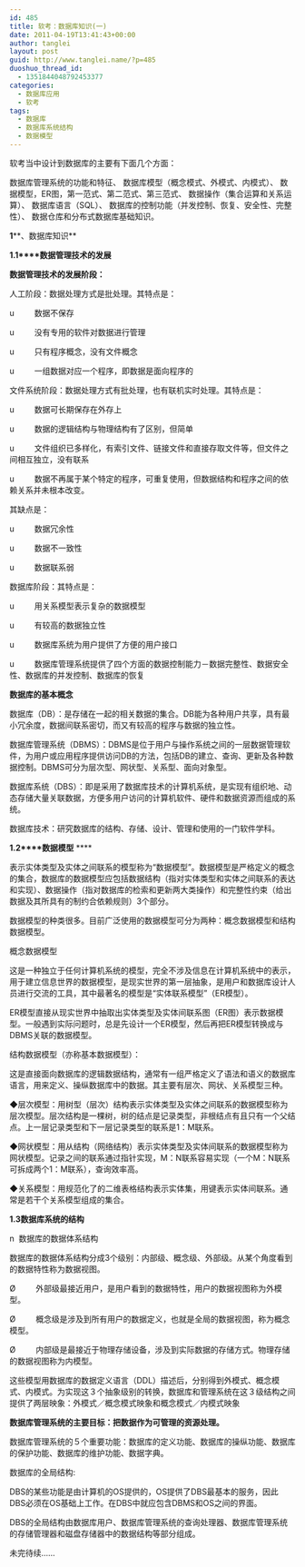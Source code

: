 ```yaml
---
id: 485
title: 软考：数据库知识(一)
date: 2011-04-19T13:41:43+00:00
author: tanglei
layout: post
guid: http://www.tanglei.name/?p=485
duoshuo_thread_id:
  - 1351844048792453377
categories:
  - 数据库应用
  - 软考
tags:
  - 数据库
  - 数据库系统结构
  - 数据模型
---
```

软考当中设计到数据库的主要有下面几个方面：

数据库管理系统的功能和特征、 数据库模型（概念模式、外模式、内模式）、 数据模型，ER图，第一范式、第二范式、第三范式、 数据操作（集合运算和关系运算）、 数据库语言（SQL）、 数据库的控制功能（并发控制、恢复、安全性、完整性）、 数据仓库和分布式数据库基础知识。

**1****、数据库知识**

**1.1****数据管理技术的发展**

 **数据管理技术的发展阶段：**

人工阶段：数据处理方式是批处理。其特点是：

u         数据不保存

u         没有专用的软件对数据进行管理

u         只有程序概念，没有文件概念

u         一组数据对应一个程序，即数据是面向程序的

文件系统阶段：数据处理方式有批处理，也有联机实时处理。其特点是：

u         数据可长期保存在外存上

u         数据的逻辑结构与物理结构有了区别，但简单

u         文件组织已多样化，有索引文件、链接文件和直接存取文件等，但文件之间相互独立，没有联系

u         数据不再属于某个特定的程序，可重复使用，但数据结构和程序之间的依赖关系并未根本改变。

其缺点是：

u         数据冗余性

u         数据不一致性

u         数据联系弱

数据库阶段：其特点是：

u         用关系模型表示复杂的数据模型

u         有较高的数据独立性

u         数据库系统为用户提供了方便的用户接口

u         数据库管理系统提供了四个方面的数据控制能力－数据完整性、数据安全性、数据库的并发控制、数据库的恢复

**数据库的基本概念**

数据库（DB）：是存储在一起的相关数据的集合。DB能为各种用户共享，具有最小冗余度，数据间联系密切，而又有较高的程序与数据的独立性。

数据库管理系统（DBMS）：DBMS是位于用户与操作系统之间的一层数据管理软件，为用户或应用程序提供访问DB的方法，包括DB的建立、查询、更新及各种数据控制。DBMS可分为层次型、网状型、关系型、面向对象型。

数据库系统（DBS）：即是采用了数据库技术的计算机系统，是实现有组织地、动态存储大量关联数据，方便多用户访问的计算机软件、硬件和数据资源而组成的系统。

数据库技术：研究数据库的结构、存储、设计、管理和使用的一门软件学科。

**1.2****数据模型** ****

表示实体类型及实体之间联系的模型称为“数据模型”。数据模型是严格定义的概念的集合，数据库的数据模型应包括数据结构（指对实体类型和实体之间联系的表达和实现）、数据操作（指对数据库的检索和更新两大类操作）和完整性约束（给出数据及其所具有的制约合依赖规则）3个部分。

数据模型的种类很多。目前广泛使用的数据模型可分为两种：概念数据模型和结构数据模型。

概念数据模型

这是一种独立于任何计算机系统的模型，完全不涉及信息在计算机系统中的表示，用于建立信息世界的数据模型，是现实世界的第一层抽象，是用户和数据库设计人员进行交流的工具，其中最著名的模型是“实体联系模型”（ER模型）。

ER模型直接从现实世界中抽取出实体类型及实体间联系图（ER图）表示数据模型。一般遇到实际问题时，总是先设计一个ER模型，然后再把ER模型转换成与DBMS关联的数据模型。

结构数据模型（亦称基本数据模型）：

这是直接面向数据库的逻辑数据结构，通常有一组严格定义了语法和语义的数据库语言，用来定义、操纵数据库中的数据。其主要有层次、网状、关系模型三种。

◆层次模型：用树型（层次）结构表示实体类型及实体之间联系的数据模型称为层次模型。层次结构是一棵树，树的结点是记录类型，非根结点有且只有一个父结点。上一层记录类型和下一层记录类型的联系是1：M联系。

◆网状模型：用从结构（网络结构）表示实体类型及实体间联系的数据模型称为网状模型。记录之间的联系通过指针实现，M：N联系容易实现（一个M：N联系可拆成两个1：M联系），查询效率高。

◆关系模型：用规范化了的二维表格结构表示实体集，用键表示实体间联系。通常是若干个关系模型组成的集合。

**1.3****数据库系统的结构******

n  数据库的数据体系结构

数据库的数据体系结构分成3个级别：内部级、概念级、外部级。从某个角度看到的数据特性称为数据视图。

Ø         外部级最接近用户，是用户看到的数据特性，用户的数据视图称为外模型。

Ø         概念级是涉及到所有用户的数据定义，也就是全局的数据视图，称为概念模型。

Ø         内部级是最接近于物理存储设备，涉及到实际数据的存储方式。物理存储的数据视图称为内模型。

这些模型用数据库的数据定义语言（DDL）描述后，分别得到外模式、概念模式、内模式。为实现这３个抽象级别的转换，数据库和管理系统在这３级结构之间提供了两层映象：外模式／概念模式映象和概念模式／内模式映象

**数据库管理系统的主要目标：把数据作为可管理的资源处理。**

数据库管理系统的５个重要功能：数据库的定义功能、数据库的操纵功能、数据库的保护功能、数据库的维护功能、数据字典。

数据库的全局结构:

DBS的某些功能是由计算机的OS提供的，OS提供了DBS最基本的服务，因此 DBS必须在OS基础上工作。在DBS中就应包含DBMS和OS之间的界面。

DBS的全局结构由数据库用户、数据库管理系统的查询处理器、数据库管理系统的存储管理器和磁盘存储器中的数据结构等部分组成。

未完待续……
